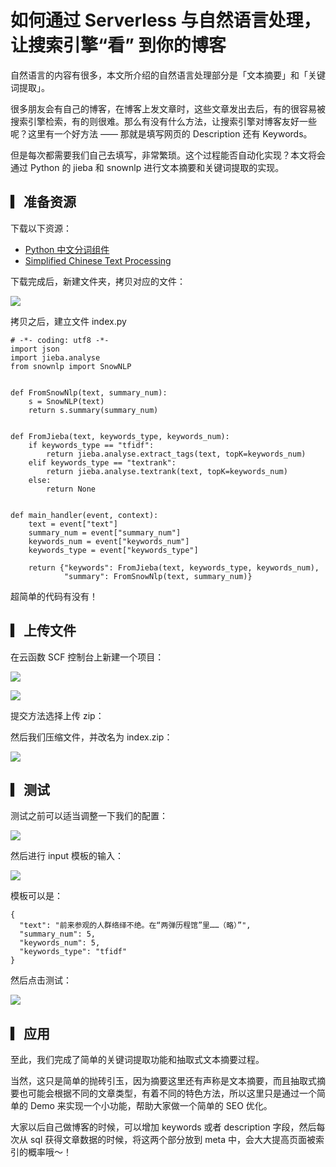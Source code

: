 ﻿# 如何通过 Serverless 与自然语言处理，让搜索引擎“看” 到你的博客

自然语言的内容有很多，本文所介绍的自然语言处理部分是「文本摘要」和「关键词提取」。

很多朋友会有自己的博客，在博客上发文章时，这些文章发出去后，有的很容易被搜索引擎检索，有的则很难。那么有没有什么方法，让搜索引擎对博客友好一些呢？这里有一个好方法 —— 那就是填写网页的 Description 还有 Keywords。

但是每次都需要我们自己去填写，非常繁琐。这个过程能否自动化实现？本文将会通过 Python 的 jieba 和 snownlp 进行文本摘要和关键词提取的实现。

## ▎准备资源

下载以下资源：

- [Python 中文分词组件](https://github.com/fxsjy/jieba)
- [Simplified Chinese Text Processing](https://github.com/isnowfy/snownlp)

下载完成后，新建文件夹，拷贝对应的文件：

![](https://main.qcloudimg.com/raw/6e6db37cad89defb573870bb1d57d5e1.jpg)

拷贝之后，建立文件 index.py

```
# -*- coding: utf8 -*-
import json
import jieba.analyse
from snownlp import SnowNLP


def FromSnowNlp(text, summary_num):
    s = SnowNLP(text)
    return s.summary(summary_num)


def FromJieba(text, keywords_type, keywords_num):
    if keywords_type == "tfidf":
        return jieba.analyse.extract_tags(text, topK=keywords_num)
    elif keywords_type == "textrank":
        return jieba.analyse.textrank(text, topK=keywords_num)
    else:
        return None


def main_handler(event, context):
    text = event["text"]
    summary_num = event["summary_num"]
    keywords_num = event["keywords_num"]
    keywords_type = event["keywords_type"]

    return {"keywords": FromJieba(text, keywords_type, keywords_num),
            "summary": FromSnowNlp(text, summary_num)}
```

超简单的代码有没有！

## ▎上传文件

在云函数 SCF 控制台上新建一个项目：

![](https://main.qcloudimg.com/raw/b1d8b165daff4bb8a8bc74d44f0307e3.jpg)

![](https://main.qcloudimg.com/raw/d17bd0196f2e9d8c10db02485a343c17.jpg)

提交方法选择上传 zip：

然后我们压缩文件，并改名为 index.zip：

![](https://main.qcloudimg.com/raw/9ad879bbaa6d10c75c5c90da4665df35.jpg)

## ▎测试

测试之前可以适当调整一下我们的配置：

![](https://main.qcloudimg.com/raw/15bca21dafbef68fc4efc1210993ea1e.jpg)

然后进行 input 模板的输入：

![](https://main.qcloudimg.com/raw/c1fa1ce2d15bdde2e672722ad78e9c6b.jpg)

模板可以是：

```
{
  "text": "前来参观的人群络绎不绝。在“两弹历程馆”里……（略）”",
  "summary_num": 5,
  "keywords_num": 5,
  "keywords_type": "tfidf"
}
```

然后点击测试：

![](https://main.qcloudimg.com/raw/ba3539b1d4dc761cbeb54f019e57ad94.jpg)

## ▎应用

至此，我们完成了简单的关键词提取功能和抽取式文本摘要过程。

当然，这只是简单的抛砖引玉，因为摘要这里还有声称是文本摘要，而且抽取式摘要也可能会根据不同的文章类型，有着不同的特色方法，所以这里只是通过一个简单的 Demo 来实现一个小功能，帮助大家做一个简单的 SEO 优化。

大家以后自己做博客的时候，可以增加 keywords 或者 description 字段，然后每次从 sql 获得文章数据的时候，将这两个部分放到 meta 中，会大大提高页面被索引的概率哦～！